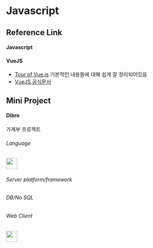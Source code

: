 # Javascript

## Reference Link
#### Javascript

#### VueJS
- [Tour of Vue.js](https://www.slideshare.net/sunhyouplee/tour-of-vuejs-70654520)
기본적인 내용들에 대해 쉽게 잘 정리되어있음
- [VueJS 공식문서](https://vuejs.org/v2/guide/)


## Mini Project

#### Dibro
가계부 프로젝트
###### Language
<img src="https://upload.wikimedia.org/wikipedia/commons/thumb/9/99/Unofficial_JavaScript_logo_2.svg/480px-Unofficial_JavaScript_logo_2.svg.png" width="30" height="30" />

###### Server platform/framework

###### DB/No SQL

###### Web Client
<img src="https://kr.vuejs.org/images/logo.png" width="30" height="30" />

